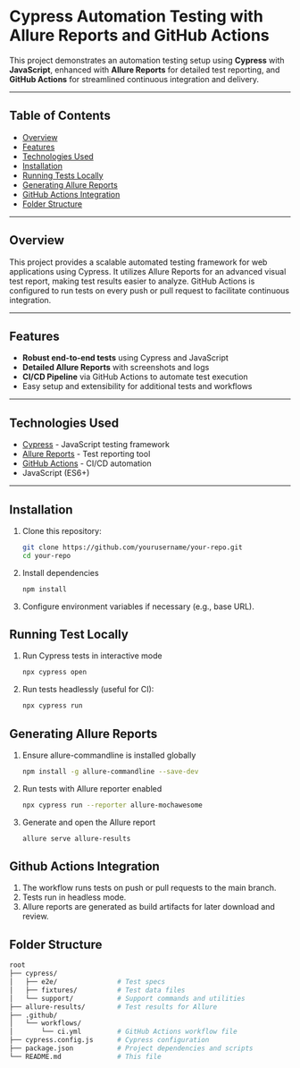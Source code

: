# Cypress Automation Testing with Allure Reports and GitHub Actions

This project demonstrates an automation testing setup using **Cypress** with **JavaScript**, enhanced with **Allure Reports** for detailed test reporting, and **GitHub Actions** for streamlined continuous integration and delivery.

---

## Table of Contents

- [Overview](#overview)  
- [Features](#features)  
- [Technologies Used](#technologies-used)  
- [Installation](#installation)  
- [Running Tests Locally](#running-tests-locally)  
- [Generating Allure Reports](#generating-allure-reports)  
- [GitHub Actions Integration](#github-actions-integration)  
- [Folder Structure](#folder-structure) 

---

## Overview

This project provides a scalable automated testing framework for web applications using Cypress. It utilizes Allure Reports for an advanced visual test report, making test results easier to analyze. GitHub Actions is configured to run tests on every push or pull request to facilitate continuous integration.

---

## Features

- **Robust end-to-end tests** using Cypress and JavaScript  
- **Detailed Allure Reports** with screenshots and logs  
- **CI/CD Pipeline** via GitHub Actions to automate test execution  
- Easy setup and extensibility for additional tests and workflows  

---

## Technologies Used

- [Cypress](https://www.cypress.io/) - JavaScript testing framework  
- [Allure Reports](https://docs.qameta.io/allure/) - Test reporting tool  
- [GitHub Actions](https://github.com/features/actions) - CI/CD automation  
- JavaScript (ES6+)  

---

## Installation

1. Clone this repository:
   ```bash
   git clone https://github.com/yourusername/your-repo.git
   cd your-repo
2. Install dependencies
    ```bash
    npm install
3. Configure environment variables if necessary (e.g., base URL).

## Running Test Locally
1. Run Cypress tests in interactive mode
    ```bash
    npx cypress open
2. Run tests headlessly (useful for CI):
    ```bash
    npx cypress run

## Generating Allure Reports
1. Ensure allure-commandline is installed globally
    ```bash
    npm install -g allure-commandline --save-dev
2. Run tests with Allure reporter enabled
    ```bash
    npx cypress run --reporter allure-mochawesome
3. Generate and open the Allure report
    ```bash
    allure serve allure-results

## Github Actions Integration
1. The workflow runs tests on push or pull requests to the main branch.
2. Tests run in headless mode.
3. Allure reports are generated as build artifacts for later download and review.


## Folder Structure
```bash
root
├── cypress/
│   ├── e2e/               # Test specs
│   ├── fixtures/          # Test data files
│   └── support/           # Support commands and utilities
├── allure-results/        # Test results for Allure
├── .github/
│   └── workflows/
│       └── ci.yml         # GitHub Actions workflow file
├── cypress.config.js      # Cypress configuration
├── package.json           # Project dependencies and scripts
└── README.md              # This file